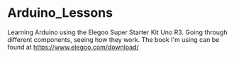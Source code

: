 # Arduino_Lessons
Learning Arduino using the Elegoo Super Starter Kit Uno R3. Going through different components, seeing how they work. The book I'm using can be found at https://www.elegoo.com/download/
